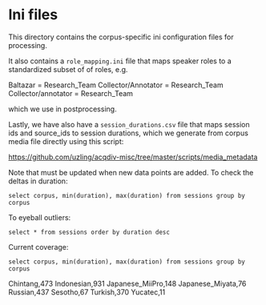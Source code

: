 # Ini files

This directory contains the corpus-specific ini configuration files for processing.

It also contains a `role_mapping.ini` file that maps speaker roles to a standardized subset of of roles, e.g. 

Baltazar = Research_Team
Collector/Annotator = Research_Team
Collector/annotator = Research_Team

which we use in postprocessing.

Lastly, we have also have a `session_durations.csv` file that maps session ids and source_ids to session durations, which we generate from corpus media file directly using this script:

https://github.com/uzling/acqdiv-misc/tree/master/scripts/media_metadata

Note that must be updated when new data points are added. To check the deltas in duration:

`select corpus, min(duration), max(duration) from sessions group by corpus`

To eyeball outliers:

`select * from sessions order by duration desc`

Current coverage:

`select corpus, min(duration), max(duration) from sessions group by corpus`

Chintang,473
Indonesian,931
Japanese_MiiPro,148
Japanese_Miyata,76
Russian,437
Sesotho,67
Turkish,370
Yucatec,11